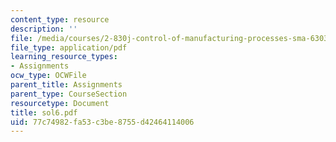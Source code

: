 ```yaml
---
content_type: resource
description: ''
file: /media/courses/2-830j-control-of-manufacturing-processes-sma-6303-spring-2008/77c74982fa53c3be8755d42464114006_sol6.pdf
file_type: application/pdf
learning_resource_types:
- Assignments
ocw_type: OCWFile
parent_title: Assignments
parent_type: CourseSection
resourcetype: Document
title: sol6.pdf
uid: 77c74982-fa53-c3be-8755-d42464114006
---
```


